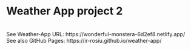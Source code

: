 # Weather App project 2
<br>
See Weather-App URL: https://wonderful-monstera-6d2ef8.netlify.app/
<br>
See also GitHub Pages: https://ir-rosiu.github.io/weather-app/
